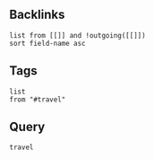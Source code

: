 ## Backlinks
```dataview 
list from [[]] and !outgoing([[]]) 
sort field-name asc
```
## Tags
```dataview
list
from "#travel"
```
## Query
```query
travel
```
